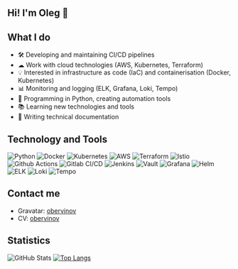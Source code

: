 ## Hi! I'm Oleg 👋

## What I do
- 🛠 Developing and maintaining CI/CD pipelines
- ☁ Work with cloud technologies (AWS, Kubernetes, Terraform)
- 💡 Interested in infrastructure as code (IaC) and containerisation (Docker, Kubernetes)
- 📊 Monitoring and logging (ELK, Grafana, Loki, Tempo)
- 🐍 Programming in Python, creating automation tools
- 📚 Learning new technologies and tools
- 📝 Writing technical documentation

## Technology and Tools
![Python](https://img.shields.io/badge/-Python-333?style=flat&logo=python)
![Docker](https://img.shields.io/badge/-Docker-333?style=flat&logo=docker)
![Kubernetes](https://img.shields.io/badge/-Kubernetes-333?style=flat&logo=kubernetes)
![AWS](https://img.shields.io/badge/-AWS-333?style=flat&logo=amazon-aws)
![Terraform](https://img.shields.io/badge/-Terraform-333?style=flat&logo=terraform)
![Istio](https://img.shields.io/badge/-Istio-333?style=flat&logo=istio)
![Github Actions](https://img.shields.io/badge/-Github_Actions-333?style=flat&logo=github-actions)
![Gitlab CI/CD](https://img.shields.io/badge/-Gitlab_CI/CD-333?style=flat&logo=gitlab)
![Jenkins](https://img.shields.io/badge/-Jenkins-333?style=flat&logo=jenkins)
![Vault](https://img.shields.io/badge/-Vault-333?style=flat&logo=vault)
![Grafana](https://img.shields.io/badge/-Grafana-333?style=flat&logo=grafana)
![Helm](https://img.shields.io/badge/-Helm-333?style=flat&logo=helm)
![ELK](https://img.shields.io/badge/-ELK-333?style=flat&logo=elasticsearch)
![Loki](https://img.shields.io/badge/-Loki-333?style=flat&logo=loki)
![Tempo](https://img.shields.io/badge/-Tempo-333?style=flat&logo=tempo)


## Contact me
- Gravatar: [obervinov](https://gravatar.com/obervinov)
- CV: [obervinov](https://obervinov.github.io/obervinov/cv)

## Statistics
![GitHub Stats](https://github-readme-stats.vercel.app/api?username=obervinov&show=reviews,discussions_started,discussions_answered&hide=&show_icons=true&theme=dark)
[![Top Langs](https://github-readme-stats.vercel.app/api/top-langs/?username=obervinov\&theme=dark)](https://github.com/anuraghazra/github-readme-stats)
